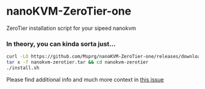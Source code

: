 # nanoKVM-ZeroTier-one
ZeroTier installation script for your sipeed nanokvm

### In theory, you can kinda sorta just...
```sh
curl -LO https://github.com/Msprg/nanoKVM-ZeroTier-one/releases/download/latest/nanokvm-zerotier.tar
tar x -f nanokvm-zerotier.tar && cd nanokvm-zerotier
./install.sh
```

Please find additional info and much more context in [this issue](https://github.com/sipeed/NanoKVM/issues/79)
